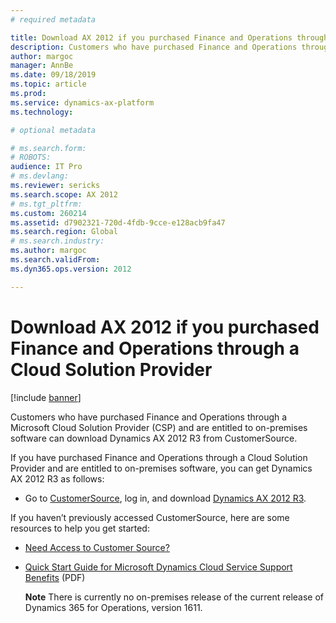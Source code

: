 ```yaml
---
# required metadata

title: Download AX 2012 if you purchased Finance and Operations through a Cloud Solution Provider
description: Customers who have purchased Finance and Operations through a Microsoft Cloud Solution Provider (CSP) and are entitled to on-premises software can download Dynamics AX 2012 R3 from CustomerSource. 
author: margoc
manager: AnnBe
ms.date: 09/18/2019
ms.topic: article
ms.prod: 
ms.service: dynamics-ax-platform
ms.technology: 

# optional metadata

# ms.search.form: 
# ROBOTS: 
audience: IT Pro
# ms.devlang: 
ms.reviewer: sericks
ms.search.scope: AX 2012
# ms.tgt_pltfrm: 
ms.custom: 260214
ms.assetid: d7902321-720d-4fdb-9cce-e128acb9fa47
ms.search.region: Global
# ms.search.industry: 
ms.author: margoc
ms.search.validFrom: 
ms.dyn365.ops.version: 2012

---
```


# Download AX 2012 if you purchased Finance and Operations through a Cloud Solution Provider

[!include [banner](../includes/banner.md)]

Customers who have purchased Finance and Operations through a Microsoft Cloud Solution Provider (CSP) and are entitled to on-premises software can download Dynamics AX 2012 R3 from CustomerSource. 

If you have purchased Finance and Operations through a Cloud Solution Provider and are entitled to on-premises software, you can get Dynamics AX 2012 R3 as follows:

-   Go to [CustomerSource](https://mbs.microsoft.com/customersource/), log in, and download [Dynamics AX 2012 R3](https://mbs.microsoft.com/customersource/northamerica/AX/downloads/product-releases/MSDYAX2012R3Release).

If you haven’t previously accessed CustomerSource, here are some resources to help you get started:

- [Need Access to Customer Source?](https://mbs.microsoft.com/customersource/northamerica/news-events/news-events/NeedAccesstoCustomerSource)
- [Quick Start Guide for Microsoft Dynamics Cloud Service Support Benefits](http://go.microsoft.com/fwlink/?LinkId=530335) (PDF)

  **Note** There is currently no on-premises release of the current release of Dynamics 365 for Operations, version 1611.



